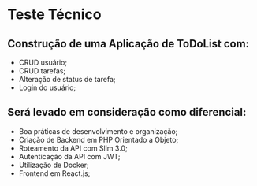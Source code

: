 # Teste Técnico

## Construção de uma Aplicação de ToDoList com:
- CRUD usuário;
- CRUD tarefas;
- Alteração de status de tarefa;
- Login do usuário;
## Será levado em consideração como diferencial:
- Boa práticas de desenvolvimento e organização;
- Criação de Backend em PHP Orientado a Objeto;
- Roteamento da API com Slim 3.0;
- Autenticação da API com JWT;
- Utilização de Docker;
- Frontend em React.js;
